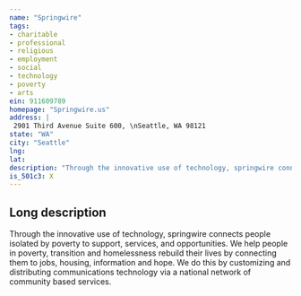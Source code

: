```yaml
---
name: "Springwire"
tags:
- charitable
- professional
- religious
- employment
- social
- technology
- poverty
- arts
ein: 911609789
homepage: "Springwire.us"
address: |
 2901 Third Avenue Suite 600, \nSeattle, WA 98121
state: "WA"
city: "Seattle"
lng: 
lat: 
description: "Through the innovative use of technology, springwire connects people isolated by poverty to support, services and opportunities. "
is_501c3: X
---
```


## Long description

Through the innovative use of technology, springwire connects people isolated by poverty to support, services, and opportunities. We help people in poverty, transition and homelessness rebuild their lives by connecting them to jobs, housing, information and hope. We do this by customizing and distributing communications technology via a national network of community based services. 
